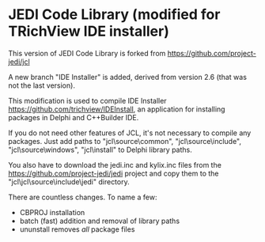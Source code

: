 JEDI Code Library (modified for TRichView IDE installer)
=================

This version of JEDI Code Library is forked from <https://github.com/project-jedi/jcl>

A new branch "IDE Installer" is added, derived from version 2.6 (that was not the last version).

This modification is used to compile IDE Installer <https://github.com/trichview/IDEInstall>, an application for installing packages in Delphi and C++Builder IDE.

If you do not need other features of JCL, it's not necessary to compile any packages. Just add paths to "jcl\source\common", "jcl\source\include", "jcl\source\windows", "jcl\install" to Delphi library paths.

You also have to download the jedi.inc and kylix.inc files from the https://github.com/project-jedi/jedi project and copy them to the "jcl\jcl\source\include\jedi" directory.

There are countless changes. To name a few:
* CBPROJ installation
* batch (fast) addition and removal of library paths
* ununstall removes *all* package files

